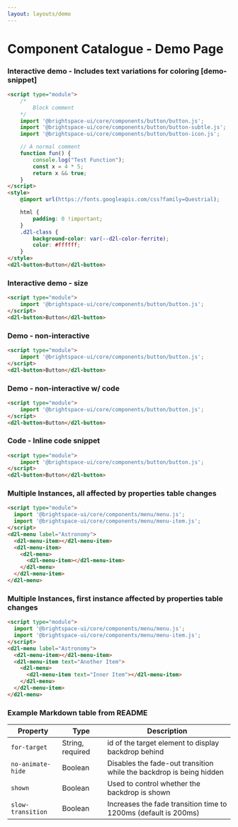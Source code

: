 ```yaml
---
layout: layouts/demo
---
```


# Component Catalogue - Demo Page

### Interactive demo - Includes text variations for coloring [demo-snippet]

<!-- docs: demo live name:d2l-button size:small autoSize:false -->
```html
<script type="module">
	/*
		Block comment
	*/
	import '@brightspace-ui/core/components/button/button.js';
	import '@brightspace-ui/core/components/button/button-subtle.js';
	import '@brightspace-ui/core/components/button/button-icon.js';

	// A normal comment
	function fun() {
		console.log("Test Function");
		const x = 4 * 5;
		return x && true;
	}
</script>
<style>
	@import url(https://fonts.googleapis.com/css?family=Questrial);

	html {
		padding: 0 !important;
	}
	.d2l-class {
		background-color: var(--d2l-color-ferrite);
		color: #ffffff;
	}
</style>
<d2l-button>Button</d2l-button>
```
### Interactive demo - size

<!-- docs: demo live
name:d2l-button
size:medium
defaults:{"disabled":true}
-->
```html
<script type="module">
	import '@brightspace-ui/core/components/button/button.js';
</script>
<d2l-button>Button</d2l-button>
```

### Demo - non-interactive

<!-- docs: demo 
size:small
-->
```html
<script type="module">
	import '@brightspace-ui/core/components/button/button.js';
</script>
<d2l-button>Button</d2l-button>
```

### Demo - non-interactive w/ code

<!-- docs: demo code size:large-->
```html
<script type="module">
	import '@brightspace-ui/core/components/button/button.js';
</script>
<d2l-button>Button</d2l-button>
```

### Code - Inline code snippet

```html
<script type="module">
	import '@brightspace-ui/core/components/button/button.js';
</script>
<d2l-button>Button</d2l-button>
```

### Multiple Instances, all affected by properties table changes

<!-- docs: demo live
name:d2l-menu-item
allInstancesInteractive:true
defaults:{"text":"Menu Item"}
>
-->
```html
<script type="module">
  import '@brightspace-ui/core/components/menu/menu.js';
  import '@brightspace-ui/core/components/menu/menu-item.js';
</script>
<d2l-menu label="Astronomy">
  <d2l-menu-item></d2l-menu-item>
  <d2l-menu-item>
    <d2l-menu>
      <d2l-menu-item></d2l-menu-item>
    </d2l-menu>
  </d2l-menu-item>
</d2l-menu>
```

### Multiple Instances, first instance affected by properties table changes

<!-- docs: demo live
name:d2l-menu-item
defaults:{"text":"Menu Item"}
>
-->
```html
<script type="module">
  import '@brightspace-ui/core/components/menu/menu.js';
  import '@brightspace-ui/core/components/menu/menu-item.js';
</script>
<d2l-menu label="Astronomy">
  <d2l-menu-item></d2l-menu-item>
  <d2l-menu-item text="Another Item">
    <d2l-menu>
      <d2l-menu-item text="Inner Item"></d2l-menu-item>
    </d2l-menu>
  </d2l-menu-item>
</d2l-menu>
```

### Example Markdown table from README

| Property | Type | Description |
|---|---|---|
| `for-target` | String, required | id of the target element to display backdrop behind |
| `no-animate-hide` | Boolean | Disables the fade-out transition while the backdrop is being hidden |
| `shown` | Boolean | Used to control whether the backdrop is shown |
| `slow-transition` | Boolean | Increases the fade transition time to 1200ms (default is 200ms) |
